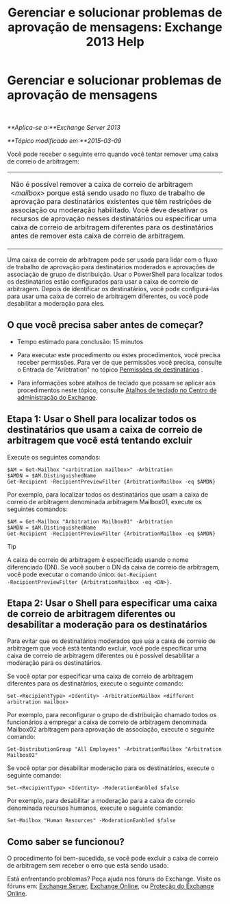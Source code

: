 ﻿---
title: 'Gerenciar e solucionar problemas de aprovação de mensagens: Exchange 2013 Help'
TOCTitle: Gerenciar e solucionar problemas de aprovação de mensagens
ms:assetid: 860df43f-a05b-4da3-83f1-68d3123a923d
ms:mtpsurl: https://technet.microsoft.com/pt-br/library/Dd298110(v=EXCHG.150)
ms:contentKeyID: 52058852
ms.date: 05/22/2018
mtps_version: v=EXCHG.150
ms.translationtype: MT
---

# Gerenciar e solucionar problemas de aprovação de mensagens

 

_**Aplica-se a:**Exchange Server 2013_

_**Tópico modificado em:**2015-03-09_

Você pode receber o seguinte erro quando você tentar remover uma caixa de correio de arbitragem:


<table>
<colgroup>
<col style="width: 100%" />
</colgroup>
<tbody>
<tr class="odd">
<td><p>Não é possível remover a caixa de correio de arbitragem &lt;<em>mailbox</em>&gt; porque está sendo usado no fluxo de trabalho de aprovação para destinatários existentes que têm restrições de associação ou moderação habilitado. Você deve desativar os recursos de aprovação nesses destinatários ou especificar uma caixa de correio de arbitragem diferentes para os destinatários antes de remover esta caixa de correio de arbitragem.</p></td>
</tr>
</tbody>
</table>


Uma caixa de correio de arbitragem pode ser usada para lidar com o fluxo de trabalho de aprovação para destinatários moderados e aprovações de associação de grupo de distribuição. Usar o PowerShell para localizar todos os destinatários estão configurados para usar a caixa de correio de arbitragem. Depois de identificar os destinatários, você pode configurá-las para usar uma caixa de correio de arbitragem diferentes, ou você pode desabilitar a moderação para eles.

## O que você precisa saber antes de começar?

  - Tempo estimado para conclusão: 15 minutos

  - Para executar este procedimento ou estes procedimentos, você precisa receber permissões. Para ver de que permissões você precisa, consulte o Entrada de "Aribtration" no tópico [Permissões de destinatários](recipients-permissions-exchange-2013-help.md) .

  - Para informações sobre atalhos de teclado que possam se aplicar aos procedimentos neste tópico, consulte [Atalhos de teclado no Centro de administração do Exchange](keyboard-shortcuts-in-the-exchange-admin-center-exchange-online-protection-help.md).

## Etapa 1: Usar o Shell para localizar todos os destinatários que usam a caixa de correio de arbitragem que você está tentando excluir

Execute os seguintes comandos:

    $AM = Get-Mailbox "<arbitration mailbox>" -Arbitration
    $AMDN = $AM.DistinguishedName
    Get-Recipient -RecipientPreviewFilter {ArbitrationMailbox -eq $AMDN}

Por exemplo, para localizar todos os destinatários que usam a caixa de correio de arbitragem denominada arbitragem Mailbox01, execute os seguintes comandos:

    $AM = Get-Mailbox "Arbitration Mailbox01" -Arbitration
    $AMDN = $AM.DistinguishedName
    Get-Recipient -RecipientPreviewFilter {ArbitrationMailbox -eq $AMDN}


> [!TIP]
> A caixa de correio de arbitragem é especificada usando o nome diferenciado (DN). Se você souber o DN da caixa de correio de arbitragem, você pode executar o comando único: <CODE>Get-Recipient -RecipientPreviewFilter {ArbitrationMailbox -eq &lt;DN&gt;}</CODE>.



## Etapa 2: Usar o Shell para especificar uma caixa de correio de arbitragem diferentes ou desabilitar a moderação para os destinatários

Para evitar que os destinatários moderados que usa a caixa de correio de arbitragem que você está tentando excluir, você pode especificar uma caixa de correio de arbitragem diferentes ou é possível desabilitar a moderação para os destinatários.

Se você optar por especificar uma caixa de correio de arbitragem diferentes para os destinatários, execute o seguinte comando:

    Set-<RecipientType> <Identity> -ArbitrationMailbox <different arbitration mailbox>

Por exemplo, para reconfigurar o grupo de distribuição chamado todos os funcionários a empregar a caixa de correio de arbitragem denominada Mailbox02 arbitragem para aprovação de associação, execute o seguinte comando:

    Set-DistributionGroup "All Employees" -ArbitrationMailbox "Arbitration Mailbox02"

Se você optar por desabilitar moderação para os destinatários, execute o seguinte comando:

    Set-<RecipientType> <Identity> -ModerationEanbled $false

Por exemplo, para desabilitar a moderação para a caixa de correio denominada recursos humanos, execute o seguinte comando:

    Set-Mailbox "Human Resources" -ModerationEanbled $false

## Como saber se funcionou?

O procedimento foi bem-sucedida, se você pode excluir a caixa de correio de arbitragem sem receber o erro que está sendo usado.

Está enfrentando problemas? Peça ajuda nos fóruns do Exchange. Visite os fóruns em: [Exchange Server](https://go.microsoft.com/fwlink/p/?linkid=60612), [Exchange Online](https://go.microsoft.com/fwlink/p/?linkid=267542), ou [Proteção do Exchange Online](https://go.microsoft.com/fwlink/p/?linkid=285351).

